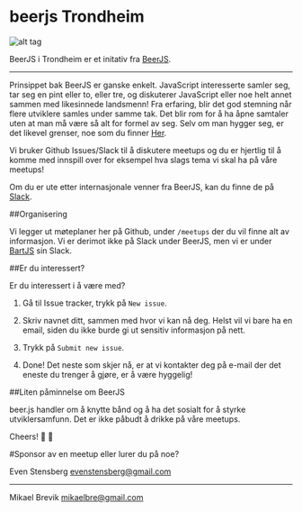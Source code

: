# beerjs Trondheim

![alt tag](http://s18.postimg.org/ks9qddxd5/beart_JS.png)

BeerJS i Trondheim er et initativ fra [BeerJS](https://github.com/beerjs).
*** 
Prinsippet bak BeerJS er ganske enkelt. JavaScript interesserte samler seg, tar seg en pint eller to, eller tre, og diskuterer JavaScript eller noe helt annet sammen med likesinnede landsmenn! Fra erfaring, blir det god stemning når flere utviklere samles under samme tak. Det blir rom for å ha åpne samtaler uten at man må være så alt for formel av seg. Selv om man hygger seg, er det likevel grenser, noe som du finner [Her](https://github.com/BartJS/organisering/blob/master/CodeOfConduct.md).

Vi bruker Github Issues/Slack til å diskutere meetups og du er hjertlig til å komme med innspill over for eksempel hva slags tema vi skal ha på våre meetups!

Om du er ute etter internasjonale venner fra BeerJS, kan du finne de på [Slack](https://beerjs-slack-invite.herokuapp.com/).

##Organisering

Vi legger ut møteplaner her på Github, under `/meetups` der du vil finne alt av informasjon. Vi er derimot ikke på Slack under BeerJS, men vi er under [BartJS](https://chat.bartjs.io/) sin Slack.

##Er du interessert?

Er du interessert i å være med?

1. Gå til Issue tracker, trykk på `New issue`.

2. Skriv navnet ditt, sammen med hvor vi kan nå deg. Helst vil vi bare ha en email, siden du ikke burde gi ut sensitiv informasjon på nett.

3. Trykk på `Submit new issue`.

4. Done! Det neste som skjer nå, er at vi kontakter deg på e-mail der det eneste du trenger å gjøre, er å være hyggelig!


##Liten påminnelse om BeerJS

beer.js handler om å knytte bånd og å ha det sosialt for å styrke utviklersamfunn. Det er ikke påbudt å drikke på våre meetups.

Cheers! :beer: :beers:

#Sponsor av en meetup eller lurer du på noe?

Even Stensberg <evenstensberg@gmail.com> 
*** 
Mikael Brevik <mikaelbre@gmail.com>
